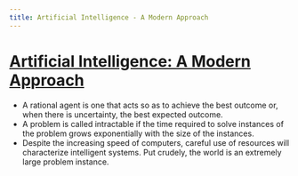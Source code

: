 ```yaml
---
title: Artificial Intelligence - A Modern Approach
---
```


# [Artificial Intelligence: A Modern Approach](https://www.goodreads.com/book/show/27543.Artificial_Intelligence)

- A rational agent is one that acts so as to achieve the best outcome or, when there is uncertainty, the best expected outcome.
- A problem is called intractable if the time required to solve instances of the problem grows exponentially with the size of the instances.
- Despite the increasing speed of computers, careful use of resources will characterize intelligent systems. Put crudely, the world is an extremely large problem instance.

